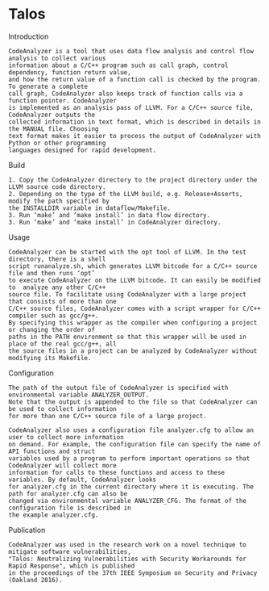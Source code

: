 # Talos

Introduction

    CodeAnalyzer is a tool that uses data flow analysis and control flow analysis to collect various 
    information about a C/C++ program such as call graph, control dependency, function return value, 
    and how the return value of a function call is checked by the program. To generate a complete 
    call graph, CodeAnalyzer also keeps track of function calls via a function pointer. CodeAnalyzer 
    is implemented as an analysis pass of LLVM. For a C/C++ source file, CodeAnalyzer outputs the 
    collected information in text format, which is described in details in the MANUAL file. Choosing 
    text format makes it easier to process the output of CodeAnalyzer with Python or other programming 
    languages designed for rapid development.

Build

    1. Copy the CodeAnalyzer directory to the project directory under the LLVM source code directory.
    2. Depending on the type of the LLVM build, e.g. Release+Asserts, modify the path specified by 
    the INSTALLDIR variable in dataflow/Makefile.
    3. Run ‘make’ and ‘make install’ in data flow directory.
    3. Run ‘make’ and ‘make install’ in CodeAnalyzer directory.  

Usage

    CodeAnalyzer can be started with the opt tool of LLVM. In the test directory, there is a shell 
    script runanalyze.sh, which generates LLVM bitcode for a C/C++ source file and then runs ‘opt’ 
    to execute CodeAnalyzer on the LLVM bitcode. It can easily be modified to  analyze any other C/C++
    source file. To facilitate using CodeAnalyzer with a large project that consists of more than one 
    C/C++ source files, CodeAnalyzer comes with a script wrapper for C/C++ compiler such as gcc/g++. 
    By specifying this wrapper as the compiler when configuring a project or changing the order of 
    paths in the PATH environment so that this wrapper will be used in place of the real gcc/g++, all 
    the source files in a project can be analyzed by CodeAnalyzer without modifying its Makefile. 

Configuration

    The path of the output file of CodeAnalyzer is specified with environmental variable ANALYZER_OUTPUT. 
    Note that the output is appended to the file so that CodeAnalyzer can be used to collect information 
    for more than one C/C++ source file of a large project.
    
    CodeAnalyzer also uses a configuration file analyzer.cfg to allow an user to collect more information
    on demand. For example, the configuration file can specify the name of API functions and struct 
    variables used by a program to perform important operations so that CodeAnalyzer will collect more 
    information for calls to these functions and access to these variables. By default, CodeAnalyzer looks 
    for analyzer.cfg in the current directory where it is executing. The path for analyzer.cfg can also be 
    changed via environmental variable ANALYZER_CFG. The format of the configuration file is described in 
    the example analyzer.cfg.
    
Publication

    CodeAnalyzer was used in the research work on a novel technique to mitigate software vulnerabilities, 
    "Talos: Neutralizing Vulnerabilities with Security Workarounds for Rapid Response", which is published 
    in the proceedings of the 37th IEEE Symposium on Security and Privacy (Oakland 2016). 

